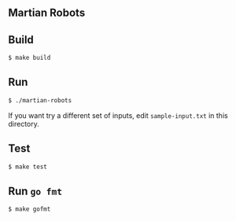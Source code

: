 Martian Robots
---

## Build

```bash
$ make build
```

## Run

```bash
$ ./martian-robots
```

If you want try a different set of inputs, edit `sample-input.txt` in this
directory.

## Test

```bash
$ make test
```

## Run `go fmt`

```bash
$ make gofmt
```
